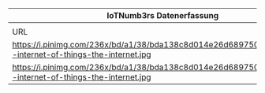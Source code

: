 |IoTNumb3rs Datenerfassung|||||||||||
| ---- | ---- | ---- | ---- | ---- | ---- | ---- | ---- | ---- | ---- | ---- |
||||||||||||
|URL|home_url|filename|device_class|device_count|market_class|market_volume|prognosis_year|publication_year|authorship_class|Dropbox folder|
|https://i.pinimg.com/236x/bd/a1/38/bda138c8d014e26d689750cd41ae4933--internet-of-things-the-internet.jpg|https://www.pinterest.de/smarttechforyou/infographics-on-iot/|file11_bda138c8d014e26d689750cd41ae4933--internet-of-things-the-internet.jpg|||revenue|5.649E+12|2019||Das Netzwerk auf Pinterest|JinlinHolic/20181111-2100|
|https://i.pinimg.com/236x/bd/a1/38/bda138c8d014e26d689750cd41ae4933--internet-of-things-the-internet.jpg|https://www.pinterest.de/smarttechforyou/infographics-on-iot/|file11_bda138c8d014e26d689750cd41ae4933--internet-of-things-the-internet.jpg|||revenue|7.065E+12|2020||Das Netzwerk auf Pinterest||
